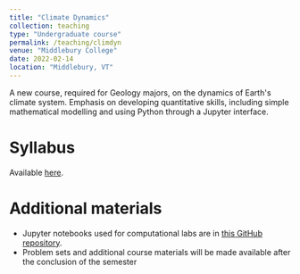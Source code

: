 ```yaml
---
title: "Climate Dynamics"
collection: teaching
type: "Undergraduate course"
permalink: /teaching/climdyn
venue: "Middlebury College"
date: 2022-02-14
location: "Middlebury, VT"
---
```


A new course, required for Geology majors, on the dynamics of Earth's climate system.  Emphasis on developing quantitative skills,
including simple mathematical modelling and using Python through a Jupyter interface.

Syllabus
======
Available [here](http://ehultee.github.io/files/20220207-GEOL202-syllabus.pdf).


Additional materials
======
- Jupyter notebooks used for computational labs are in [this GitHub repository](https://github.com/ehultee/climdyn-labs).  
- Problem sets and additional course materials will be made available after the conclusion of the semester


